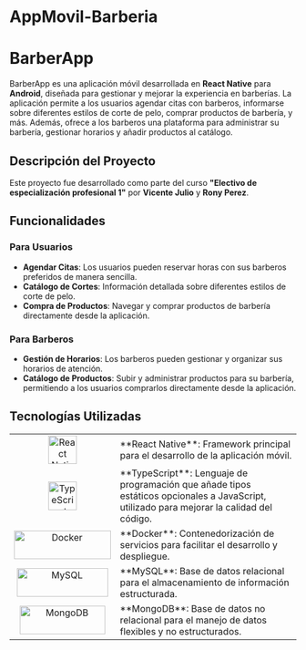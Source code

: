 # AppMovil-Barberia

# BarberApp

BarberApp es una aplicación móvil desarrollada en **React Native** para **Android**, diseñada para gestionar y mejorar la experiencia en barberías. La aplicación permite a los usuarios agendar citas con barberos, informarse sobre diferentes estilos de corte de pelo, comprar productos de barbería, y más. Además, ofrece a los barberos una plataforma para administrar su barbería, gestionar horarios y añadir productos al catálogo.

## Descripción del Proyecto

Este proyecto fue desarrollado como parte del curso **"Electivo de especialización profesional 1"** por **Vicente Julio** y **Rony Perez**.

## Funcionalidades

### Para Usuarios
- **Agendar Citas**: Los usuarios pueden reservar horas con sus barberos preferidos de manera sencilla.
- **Catálogo de Cortes**: Información detallada sobre diferentes estilos de corte de pelo.
- **Compra de Productos**: Navegar y comprar productos de barbería directamente desde la aplicación.

### Para Barberos
- **Gestión de Horarios**: Los barberos pueden gestionar y organizar sus horarios de atención.
- **Catálogo de Productos**: Subir y administrar productos para su barbería, permitiendo a los usuarios comprarlos directamente desde la aplicación.

## Tecnologías Utilizadas

<table>
  <tr>
    <td align="center">
      <img src="https://upload.wikimedia.org/wikipedia/commons/a/a7/React-icon.svg" alt="React Native" width="50" height="50">
    </td>
    <td>
      **React Native**: Framework principal para el desarrollo de la aplicación móvil.
    </td>
  </tr>
  <tr>
    <td align="center">
      <img src="https://upload.wikimedia.org/wikipedia/commons/4/4c/Typescript_logo_2020.svg" alt="TypeScript" width="50" height="50">
    </td>
    <td>
      **TypeScript**: Lenguaje de programación que añade tipos estáticos opcionales a JavaScript, utilizado para mejorar la calidad del código.
    </td>
  </tr>
  <tr>
    <td align="center">
      <img src="https://upload.wikimedia.org/wikipedia/commons/thumb/4/4e/Docker_%28container_engine%29_logo.svg/1280px-Docker_%28container_engine%29_logo.svg.png" alt="Docker" width="170" height="50">
    </td>
    <td>
      **Docker**: Contenedorización de servicios para facilitar el desarrollo y despliegue.
    </td>
  </tr>
  <tr>
    <td align="center">
      <img src="https://upload.wikimedia.org/wikipedia/fr/thumb/6/62/MySQL.svg/1280px-MySQL.svg.png" alt="MySQL" width="160" height="50">
    </td>
    <td>
      **MySQL**: Base de datos relacional para el almacenamiento de información estructurada.
    </td>
  </tr>
  <tr>
    <td align="center">
      <img src="https://upload.wikimedia.org/wikipedia/commons/thumb/9/93/MongoDB_Logo.svg/2560px-MongoDB_Logo.svg.png" alt="MongoDB" width="150" height="50">
    </td>
    <td>
      **MongoDB**: Base de datos no relacional para el manejo de datos flexibles y no estructurados.
    </td>
  </tr>
</table>





